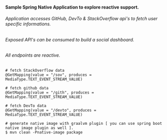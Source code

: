 #### Sample Spring Native Application to explore reactive support.

###### Application accesses GitHub, DevTo & StackOverflow api's to fetch user specific informations.

###### Exposed API's can be consumed to build a social dashboard.

###### All endpoints are reactive.

```
# fetch StackOverflow data
@GetMapping(value = "/sov", produces = MediaType.TEXT_EVENT_STREAM_VALUE)

# fetch github data
@GetMapping(value = "/gith", produces = MediaType.TEXT_EVENT_STREAM_VALUE)

# fetch DevTo data
@GetMapping(value = "/devto", produces = MediaType.TEXT_EVENT_STREAM_VALUE)

# generate native image with graalvm plugin [ you can use spring boot native image plugin as well ].
$ mvn clean -Pnative-image package
```
